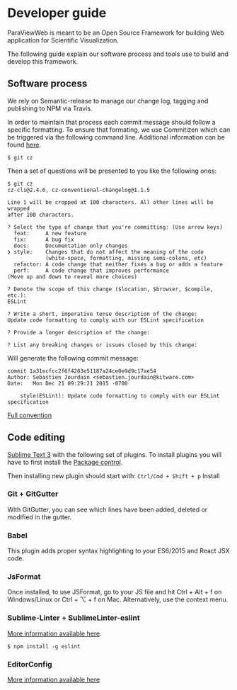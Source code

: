 # Developer guide

ParaViewWeb is meant to be an Open Source Framework for building
Web application for Scientific Visualization.

The following guide explain our software process and tools use to
build and develop this framework.

## Software process

We rely on Semantic-release to manage our change log, tagging and publishing
to NPM via Travis.

In order to maintain that process each commit message should follow a specific
formatting. To ensure that formating, we use Commitizen which can be triggered
via the following command line. Additional information can be found 
[here](https://gist.github.com/stephenparish/9941e89d80e2bc58a153).

    $ git cz

Then a set of questions will be presented to you like the following ones:

    $ git cz
    cz-cli@2.4.6, cz-conventional-changelog@1.1.5

    Line 1 will be cropped at 100 characters. All other lines will be wrapped
    after 100 characters.

    ? Select the type of change that you're committing: (Use arrow keys)
      feat:     A new feature
      fix:      A bug fix
      docs:     Documentation only changes
    ❯ style:    Changes that do not affect the meaning of the code
                (white-space, formatting, missing semi-colons, etc)
      refactor: A code change that neither fixes a bug or adds a feature
      perf:     A code change that improves performance
    (Move up and down to reveal more choices)

    ? Denote the scope of this change ($location, $browser, $compile, etc.):
    ESLint

    ? Write a short, imperative tense description of the change:
    Update code formatting to comply with our ESLint specification

    ? Provide a longer description of the change:

    ? List any breaking changes or issues closed by this change:

Will generate the following commit message:

    commit 1a31ecfcc2f6f4283e51187a24ce0e9d9c17ae54
    Author: Sebastien Jourdain <sebastien.jourdain@kitware.com>
    Date:   Mon Dec 21 09:29:21 2015 -0700

        style(ESLint): Update code formatting to comply with our ESLint specification


[Full convention](https://gist.github.com/stephenparish/9941e89d80e2bc58a153) 

## Code editing

[Sublime Text 3](http://www.sublimetext.com) with the following set of plugins.
To install plugins you will have to first install the [Package control](https://packagecontrol.io/installation).

Then installing new plugin should start with: ```Ctrl/Cmd + Shift + p``` Install

### Git + GitGutter

With GitGutter, you can see which lines have been added, deleted or modified in the gutter.

### Babel

This plugin adds proper syntax highlighting to your ES6/2015 and React JSX code.

### JsFormat

Once installed, to use JSFormat, go to your JS file and hit Ctrl + Alt + f on
Windows/Linux or Ctrl + ⌥ + f on Mac. Alternatively, use the context menu.

### Sublime-Linter + SublimeLinter-eslint

[More information available here](https://github.com/roadhump/SublimeLinter-eslint).

    $ npm install -g eslint

### EditorConfig

[More information available here](https://github.com/sindresorhus/editorconfig-sublime#readme)

